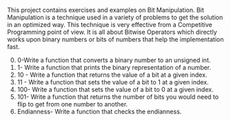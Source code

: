 This project contains exercises and examples on Bit Manipulation.
Bit Manipulation is a technique used in a variety of problems to get the solution in an optimized way. This technique is very effective from a Competitive Programming point of view. It is all about Bitwise Operators which directly works upon binary numbers or bits of numbers that help the implementation fast.

0. 0-Write a function that converts a binary number to an unsigned int.
1. 1- Write a function that prints the binary representation of a number.
2. 10 - Write a function that returns the value of a bit at a given index.
3. 11 - Write a function that sets the value of a bit to 1 at a given index.
4. 100- Write a function that sets the value of a bit to 0 at a given index.
5. 101- Write a function that returns the number of bits you would need to flip to get from one number to another.
6. Endianness- Write a function that checks the endianness.

